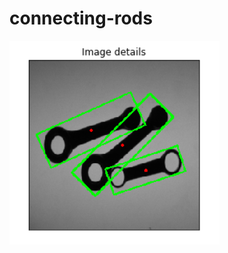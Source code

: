 # connecting-rods
![Image description](https://github.com/Pptr95/connecting-rods/blob/master/example.png)
